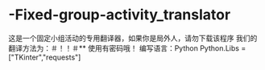 # -Fixed-group-activity_translator
这是一个固定小组活动的专用翻译器，如果你是局外人，请勿下载该程序
我们的翻译方法为：＃！！＃**
使用有密码哦！
编写语言：Python
Python.Libs = ["TKinter","requests"]
